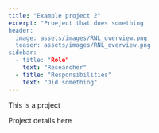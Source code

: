```yaml
---
title: "Example project 2"
excerpt: "Proeject that does something
header:
  image: assets/images/RNL_overview.png
  teaser: assets/images/RNL_overview.png
sidebar:
  - title: "Role"
    text: "Researcher"
  - title: "Responsibilities"
    text: "Did something"
---
```


This is a project

Project details here
